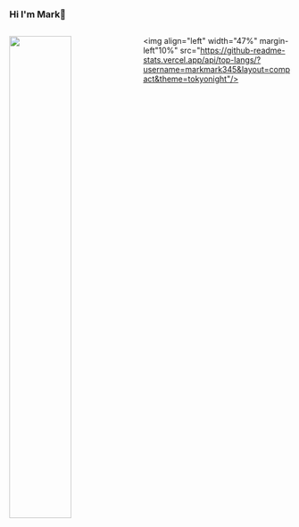 ###  Hi I'm Mark👋

## 
<!-- [![Anurag's GitHub stats](https://github-readme-stats.vercel.app/api?username=markmark345&show_icons=true&theme=tokyonight)](https://github.com/anuraghazra/github-readme-stats)
[![Top Langs](https://github-readme-stats.vercel.app/api/top-langs/?username=markmark345&layout=compact&theme=tokyonight)](https://github.com/anuraghazra/github-readme-stats) -->

<img align="left" width="47%" src="https://github-readme-stats.vercel.app/api?username=markmark345&show_icons=true&theme=tokyonight"/>

<img align="left" width="47%" margin-left"10%" src="https://github-readme-stats.vercel.app/api/top-langs/?username=markmark345&layout=compact&theme=tokyonight"/>

